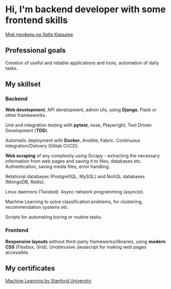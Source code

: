 # Hi, I'm backend developer with some frontend skills
[Мой профиль на Хабр Карьере](https://career.habr.com/akuzminich)

## Professional goals
Creation of useful and reliable applications and tools, automation of daily tasks.

## My skillset
### Backend
**Web development**, API development, admin UIs, using **Django**, Flask or other framkeworks.

Unit and integration testing with **pytest**, nose, Playwright, Test Driven Development (**TDD**).

Automatic deployment with **Docker**, Ansible, Fabric. Continuous Integration/Delivery (Gitlab CI/CD).

**Web scraping** of any complexity using Scrapy - extracting the necessary information from web pages and saving it to files, databases etc. Authentication, saving media files, error handling. 

Relational databases (PostgreSQL, MySQL) and NoSQL databases (MongoDB, Redis).

Linux daemons (Twisted). Async network programming (asyncio).

Machine Learning to solve classification problems, for clustering, recommendation systems etc.

Scripts for automating boring or routine tasks.

### Frontend
**Responsive layouts** without third-party frameworks/libraries, using **modern CSS** (Flexbox, Grid). Unobtrusive Javascript for making web pages accessible.

## My certificates
[Machine Learning by Stanford University](https://docs.google.com/open?id=0B-qeI3j8alCxaUhmT0hjZmtHUTg)

<!--
**kuzmich/kuzmich** is a ✨ _special_ ✨ repository because its `README.md` (this file) appears on your GitHub profile.

Here are some ideas to get you started:

- 🔭 I’m currently working on ...
- 🌱 I’m currently learning ...
- 👯 I’m looking to collaborate on ...
- 🤔 I’m looking for help with ...
- 💬 Ask me about ...
- 📫 How to reach me: ...
- 😄 Pronouns: ...
- ⚡ Fun fact: ...
-->
